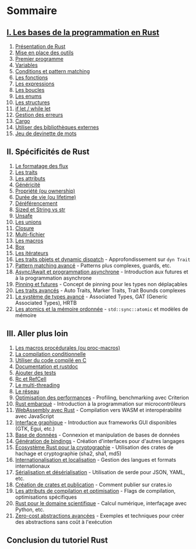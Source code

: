 # Sommaire

## [I. Les bases de la programmation en Rust](I-bases/README.md)

1.  [Présentation de Rust](I-bases/01-presentation-rust.md)
2.  [Mise en place des outils](I-bases/02-outils.md)
3.  [Premier programme](I-bases/03-premier-programme.md)
4.  [Variables](I-bases/04-variables.md)
5.  [Conditions et pattern matching](I-bases/05-conditions-pattern-matching.md)
6.  [Les fonctions](I-bases/06-fonctions.md)
7.  [Les expressions](I-bases/07-expressions.md)
8.  [Les boucles](I-bases/08-boucles.md)
9.  [Les enums](I-bases/09-enums.md)
10. [Les structures](I-bases/10-structures.md)
11. [if let / while let](I-bases/11-if-let-while-let.md)
12. [Gestion des erreurs](I-bases/12-gestion-erreurs.md)
13. [Cargo](I-bases/13-cargo.md)
14. [Utiliser des bibliothèques externes](I-bases/14-bibliotheques-externes..md)
15. [Jeu de devinette de mots](I-bases/15-jeu-devinette.md)

## II. Spécificités de Rust

1.  [Le formatage des flux](#1-le-formatage-des-flux)
2.  [Les traits](#2-les-traits)
3.  [Les attributs](#3-les-attributs)
4.  [Généricité](# "#4-g%C3%A9n%C3%A9ricit%C3%A9")
5.  [Propriété (ou ownership)](# "#5-propri%C3%A9t%C3%A9-ou-ownership")
6.  [Durée de vie (ou lifetime)](# "#6-dur%C3%A9e-de-vie-ou-lifetime")
7.  [Déréférencement](# "#7-d%C3%A9r%C3%A9f%C3%A9rencement")
8.  [Sized et String vs str](#8-sized-et-string-vs-str)
9.  [Unsafe](#9-unsafe)
10. [Les unions](#10-les-unions)
11. [Closure](#11-closure)
12. [Multi-fichier](#12-multi-fichier)
13. [Les macros](#13-les-macros)
14. [Box](#14-box)
15. [Les itérateurs](# "#15-les-it%C3%A9rateurs")
16. [Les traits objets et dynamic dispatch](#16-les-traits-objets-et-dynamic-dispatch) - Approfondissement sur `dyn Trait`
17. [Pattern matching avancé](# "#17-pattern-matching-avanc%C3%A9") - Patterns plus complexes, guards, etc.
18. [Async/Await et programmation asynchrone](#18-asyncawait-et-programmation-asynchrone) - Introduction aux futures et à la programmation asynchrone
19. [Pinning et futures](#19-pinning-et-futures) - Concept de pinning pour les types non déplaçables
20. [Les traits avancés](# "#20-les-traits-avanc%C3%A9s") - Auto Traits, Marker Traits, Trait Bounds complexes
21. [Le système de types avancé](# "#21-le-syst%C3%A8me-de-types-avanc%C3%A9") - Associated Types, GAT (Generic Associated Types), HRTB
22. [Les atomics et la mémoire ordonnée](# "#22-les-atomics-et-la-m%C3%A9moire-ordonn%C3%A9e") - `std::sync::atomic` et modèles de mémoire

## III. Aller plus loin

1.  [Les macros procédurales (ou proc-macros)](# "#1-les-macros-proc%C3%A9durales-ou-proc-macros")
2.  [La compilation conditionnelle](#2-la-compilation-conditionnelle)
3.  [Utiliser du code compilé en C](# "#3-utiliser-du-code-compil%C3%A9-en-c")
4.  [Documentation et rustdoc](#4-documentation-et-rustdoc)
5.  [Ajouter des tests](#5-ajouter-des-tests)
6.  [Rc et RefCell](#6-rc-et-refcell)
7.  [Le multi-threading](#7-le-multi-threading)
8.  [Le réseau](# "#8-le-r%C3%A9seau")
9.  [Optimisation des performances](#9-optimisation-des-performances) - Profiling, benchmarking avec Criterion
10. [Rust embarqué](# "#10-rust-embarqu%C3%A9") - Introduction à la programmation sur microcontrôleurs
11. [WebAssembly avec Rust](#11-webassembly-avec-rust) - Compilation vers WASM et interopérabilité avec JavaScript
12. [Interface graphique](#12-interface-graphique) - Introduction aux frameworks GUI disponibles (GTK, Egui, etc.)
13. [Base de données](# "#13-base-de-donn%C3%A9es") - Connexion et manipulation de bases de données
14. [Génération de bindings](# "#14-g%C3%A9n%C3%A9ration-de-bindings") - Création d'interfaces pour d'autres langages
15. [Écosystème Rust pour la cryptographie](# "#15-%C3%A9cosyst%C3%A8me-rust-pour-la-cryptographie") - Utilisation des crates de hachage et cryptographie (sha2, sha1, md5)
16. [Internationalisation et localisation](#16-internationalisation-et-localisation) - Gestion des langues et formats internationaux
17. [Sérialisation et désérialisation](# "#17-s%C3%A9rialisation-et-d%C3%A9s%C3%A9rialisation") - Utilisation de serde pour JSON, YAML, etc.
18. [Création de crates et publication](# "#18-cr%C3%A9ation-de-crates-et-publication") - Comment publier sur crates.io
19. [Les attributs de compilation et optimisation](#19-les-attributs-de-compilation-et-optimisation) - Flags de compilation, optimisations spécifiques
20. [Rust pour le domaine scientifique](#20-rust-pour-le-domaine-scientifique) - Calcul numérique, interfaçage avec Python, etc.
21. [Zero-cost abstractions avancées](# "#21-zero-cost-abstractions-avanc%C3%A9es") - Exemples et techniques pour créer des abstractions sans coût à l'exécution

## Conclusion du tutoriel Rust
